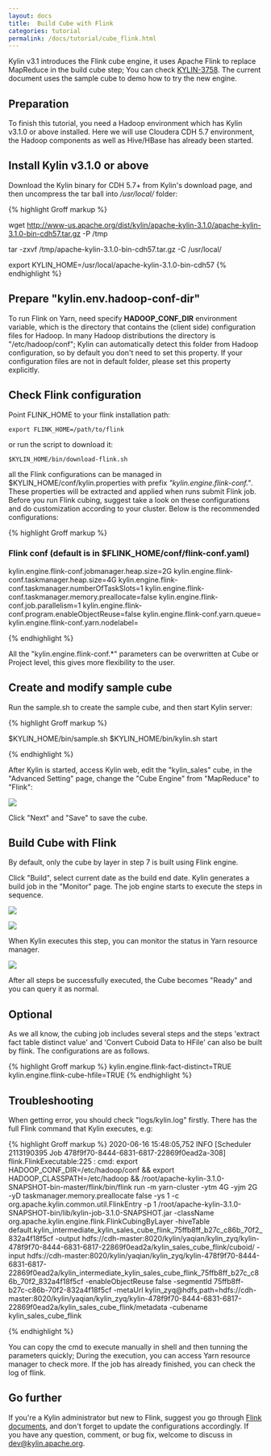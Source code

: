 ```yaml
---
layout: docs
title:  Build Cube with Flink
categories: tutorial
permalink: /docs/tutorial/cube_flink.html
---
```

Kylin v3.1 introduces the Flink cube engine, it uses Apache Flink to replace MapReduce in the build cube step; You can check [KYLIN-3758](https://issues.apache.org/jira/browse/KYLIN-3758). The current document uses the sample cube to demo how to try the new engine.


## Preparation
To finish this tutorial, you need a Hadoop environment which has Kylin v3.1.0 or above installed. Here we will use Cloudera CDH 5.7 environment, the Hadoop components as well as Hive/HBase has already been started. 

## Install Kylin v3.1.0 or above

Download the Kylin binary for CDH 5.7+ from Kylin's download page, and then uncompress the tar ball into */usr/local/* folder:

{% highlight Groff markup %}

wget http://www-us.apache.org/dist/kylin/apache-kylin-3.1.0/apache-kylin-3.1.0-bin-cdh57.tar.gz -P /tmp

tar -zxvf /tmp/apache-kylin-3.1.0-bin-cdh57.tar.gz -C /usr/local/

export KYLIN_HOME=/usr/local/apache-kylin-3.1.0-bin-cdh57
{% endhighlight %}

## Prepare "kylin.env.hadoop-conf-dir"

To run Flink on Yarn, need specify **HADOOP_CONF_DIR** environment variable, which is the directory that contains the (client side) configuration files for Hadoop. In many Hadoop distributions the directory is "/etc/hadoop/conf"; Kylin can automatically detect this folder from Hadoop configuration, so by default you don't need to set this property. If your configuration files are not in default folder, please set this property explicitly.

## Check Flink configuration

Point FLINK_HOME to your flink installation path:

```$xslt
export FLINK_HOME=/path/to/flink
``` 

or run the script to download it:

```$xslt
$KYLIN_HOME/bin/download-flink.sh
```

all the Flink configurations can be managed in $KYLIN_HOME/conf/kylin.properties with prefix *"kylin.engine.flink-conf."*. These properties will be extracted and applied when runs submit Flink job.
Before you run Flink cubing, suggest take a look on these configurations and do customization according to your cluster. Below is the recommended configurations:

{% highlight Groff markup %}
### Flink conf (default is in $FLINK_HOME/conf/flink-conf.yaml)
kylin.engine.flink-conf.jobmanager.heap.size=2G
kylin.engine.flink-conf.taskmanager.heap.size=4G
kylin.engine.flink-conf.taskmanager.numberOfTaskSlots=1
kylin.engine.flink-conf.taskmanager.memory.preallocate=false
kylin.engine.flink-conf.job.parallelism=1
kylin.engine.flink-conf.program.enableObjectReuse=false
kylin.engine.flink-conf.yarn.queue=
kylin.engine.flink-conf.yarn.nodelabel=

{% endhighlight %}

All the "kylin.engine.flink-conf.*" parameters can be overwritten at Cube or Project level, this gives more flexibility to the user.

## Create and modify sample cube

Run the sample.sh to create the sample cube, and then start Kylin server:

{% highlight Groff markup %}

$KYLIN_HOME/bin/sample.sh
$KYLIN_HOME/bin/kylin.sh start

{% endhighlight %}

After Kylin is started, access Kylin web, edit the "kylin_sales" cube, in the "Advanced Setting" page, change the "Cube Engine" from "MapReduce" to "Flink":


   ![](/images/tutorial/3.1/Flink-Cubing-Tutorial/1_flink_engine.png)

Click "Next" and "Save" to save the cube.


## Build Cube with Flink

By default, only the cube by layer in step 7 is built using Flink engine. 

Click "Build", select current date as the build end date. Kylin generates a build job in the "Monitor" page. The job engine starts to execute the steps in sequence. 


   ![](/images/tutorial/3.1/Flink-Cubing-Tutorial/2_flink_job.png)


   ![](/images/tutorial/3.1/Flink-Cubing-Tutorial/3_flink_cubing.png)

When Kylin executes this step, you can monitor the status in Yarn resource manager. 


   ![](/images/tutorial/3.1/Flink-Cubing-Tutorial/4_job_on_yarn.png)


After all steps be successfully executed, the Cube becomes "Ready" and you can query it as normal.


## Optional

As we all know, the cubing job includes several steps and the steps 'extract fact table distinct value' and 'Convert Cuboid Data to HFile' can also be built by flink. The configurations are as follows.

{% highlight Groff markup %}
kylin.engine.flink-fact-distinct=TRUE
kylin.engine.flink-cube-hfile=TRUE
{% endhighlight %}


## Troubleshooting

When getting error, you should check "logs/kylin.log" firstly. There has the full Flink command that Kylin executes, e.g:

{% highlight Groff markup %}
2020-06-16 15:48:05,752 INFO  [Scheduler 2113190395 Job 478f9f70-8444-6831-6817-22869f0ead2a-308] flink.FlinkExecutable:225 : cmd: export HADOOP_CONF_DIR=/etc/hadoop/conf && export HADOOP_CLASSPATH=/etc/hadoop && /root/apache-kylin-3.1.0-SNAPSHOT-bin-master/flink/bin/flink run -m yarn-cluster  -ytm 4G -yjm 2G -yD taskmanager.memory.preallocate false -ys 1 -c org.apache.kylin.common.util.FlinkEntry -p 1 /root/apache-kylin-3.1.0-SNAPSHOT-bin/lib/kylin-job-3.1.0-SNAPSHOT.jar -className org.apache.kylin.engine.flink.FlinkCubingByLayer -hiveTable default.kylin_intermediate_kylin_sales_cube_flink_75ffb8ff_b27c_c86b_70f2_832a4f18f5cf -output hdfs://cdh-master:8020/kylin/yaqian/kylin_zyq/kylin-478f9f70-8444-6831-6817-22869f0ead2a/kylin_sales_cube_flink/cuboid/ -input hdfs://cdh-master:8020/kylin/yaqian/kylin_zyq/kylin-478f9f70-8444-6831-6817-22869f0ead2a/kylin_intermediate_kylin_sales_cube_flink_75ffb8ff_b27c_c86b_70f2_832a4f18f5cf -enableObjectReuse false -segmentId 75ffb8ff-b27c-c86b-70f2-832a4f18f5cf -metaUrl kylin_zyq@hdfs,path=hdfs://cdh-master:8020/kylin/yaqian/kylin_zyq/kylin-478f9f70-8444-6831-6817-22869f0ead2a/kylin_sales_cube_flink/metadata -cubename kylin_sales_cube_flink

{% endhighlight %}

You can copy the cmd to execute manually in shell and then tunning the parameters quickly; During the execution, you can access Yarn resource manager to check more. If the job has already finished, you can check the log of flink. 

## Go further

If you're a Kylin administrator but new to Flink, suggest you go through [Flink documents](https://ci.apache.org/projects/flink/flink-docs-release-1.9/), and don't forget to update the configurations accordingly. 
If you have any question, comment, or bug fix, welcome to discuss in dev@kylin.apache.org.
